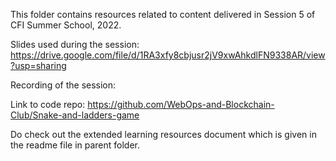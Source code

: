 This folder contains resources related to content delivered in Session 5 of CFI Summer School, 2022. 

Slides used during the session: https://drive.google.com/file/d/1RA3xfy8cbjusr2jV9xwAhkdlFN9338AR/view?usp=sharing

Recording of the session: 

Link to code repo: https://github.com/WebOps-and-Blockchain-Club/Snake-and-ladders-game

Do check out the extended learning resources document which is given in the readme file in parent folder.